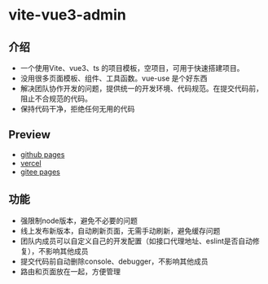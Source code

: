 # vite-vue3-admin

## 介绍

- 一个使用Vite、vue3、ts 的项目模板，空项目，可用于快速搭建项目。
- 没用很多页面模板、组件、工具函数。vue-use 是个好东西
- 解决团队协作开发的问题，提供统一的开发环境、代码规范。在提交代码前，阻止不合规范的代码。
- 保持代码干净，拒绝任何无用的代码

## Preview

- [github pages](https://liuxiaojun.win/vite-vue3-admin/)
- [vercel](https://vite-vue3-admin-gamma.vercel.app/)
- [gitee pages](https://lxj_web.gitee.io/vite-vue3-admin/)

## 功能

- 强限制node版本，避免不必要的问题
- 线上发布新版本，自动刷新页面，无需手动刷新，避免缓存问题
- 团队内成员可以自定义自己的开发配置（如接口代理地址、eslint是否自动修复），不影响其他成员
- 提交代码前自动删除console、debugger，不影响其他成员
- 路由和页面放在一起，方便管理
